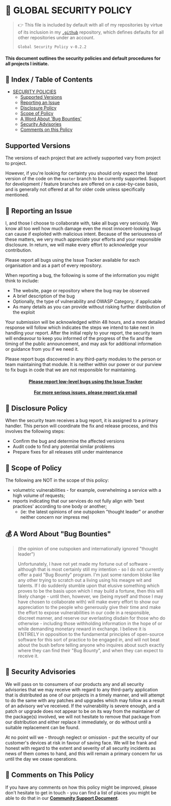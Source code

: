 # 🔐 GLOBAL SECURITY POLICY

> 👉 This file is included by default with all of my repositories by virtue of its inclusion in my [`.github`](https://github.com/ragdata/.github) repository, which defines defaults for all other repositories under an account.
> 
> `Global Security Policy v-0.2.2`

#### This document outlines the security policies and default procedures for all projects I initiate.

## 📖 Index / Table of Contents

- [SECURITY POLICIES](#-security-policy)
  - [Supported Versions](#supported-versions)
  - [Reporting an Issue](#-reporting-an-issue)
  - [Disclosure Policy](#-disclosure-policy)
  - [Scope of Policy](#-scope-of-policy)
  - [A Word About 'Bug Bounties'](#-a-word-about--bug-bounties-)
  - [Security Advisories](#-security-advisories)
  - [Comments on this Policy](#-comments-on-this-policy)

## Supported Versions

The versions of each project that are actively supported vary from project to project.

However, if you're looking for certainty you should only expect the latest version of the code on the `master` branch to be currently supported.  Support for development / feature branches are offered on a case-by-case basis, and is generally not offered at all for older code unless specifically mentioned.

## 🐞 Reporting an Issue

I, and those I choose to collaborate with, take all bugs very seriously.  We know all too well how much damage even the most innocent-looking bugs can cause if exploited with malicious intent.  Because of the seriousness of these matters, we very much appreciate your efforts and your responsible disclosure.  In return, we will make every effort to acknowledge your contribution.

Please report all bugs using the Issue Tracker available for each organisation and as a part of every repository.

When reporting a bug, the following is some of the information you might think to include:

 - The website, page or repository where the bug may be observed
 - A brief description of the bug
 - Optionally, the type of vulnerability and OWASP Category, if applicable
 - As many details as you can provide without risking further distribution of the exploit

Your submission will be acknowledged within 48 hours, and a more detailed response will follow which indicates the steps we intend to take next in handling your report.  After the initial reply to your report, the security team will endeavour to keep you informed of the progress of the fix and the timing of the public announcement, and may ask for additional information or guidance from you if we need it.

Please report bugs discovered in any third-party modules to the person or team maintaining that module.  It is neither within our power or our purview to fix bugs in code that we are not responsible for maintaining.

<h4 align="center">
<a href="../../issues">Please report low-level bugs using the Issue Tracker</a>
<br><br>
<a href="mailto:security@ragdata.dev">For more serious issues, please report via email</a>
</h4>

## 📃 Disclosure Policy

When the security team receives a bug report, it is assigned to a primary handler.  This person will coordinate the fix and release process, and this involves the following steps:

 - Confirm the bug and determine the affected versions
 - Audit code to find any potential similar problems
 - Prepare fixes for all releases still under maintenance

## 🚫 Scope of Policy

The following are NOT in the scope of this policy:

 - volumetric vulnerabilities - for example, overwhelming a service with a high volume of requests;
 - reports indicating that our services do not fully align with 'best practices' according to one body or another;
   - (ie: the latest opinions of one outspoken "thought leader" or another neither concern nor impress me)


## 💰 A Word About "Bug Bounties"

> (the opinion of one outspoken and internationally ignored "thought leader")
>
> Unfortunately, I have not yet made my fortune out of software - although that is most certainly still my intention - so I do not currently offer a paid "Bug Bounty" program.  I'm just some random bloke like any other trying to scratch out a living using his meagre wit and talents.  If I do suddenly stumble upon that elusive something which proves to be the basis upon which I may build a fortune, then this will likely change - until then, however, we (being myself and those I may have chosen to collaborate with) will make every effort to show our appreciation to the people who generously give their time and make the effort to expose vulnerabilities in our code in a responsible, discreet manner, and reserve our everlasting disdain for those who do otherwise - including those withholding information in the hope of or while demanding monetary reward in exchange.  I believe it is ENTIRELY in opposition to the fundamental principles of open-source software for this sort of practice to be engaged in, and will not beat about the bush before telling anyone who inquires about such exactly where they can find their "Bug Bounty", and when they can expect to receive it.

## 📣 Security Advisories

We will pass on to consumers of our products any and all security advisories that we may receive with regard to any third-party application that is distributed as one of our projects in a timely manner, and will attempt to do the same with any patches and upgrades which may follow as a result of an advisory we've received.  If the vulnerability is severe enough, and a patch or upgrade does not appear to be on its way from the maintainer of the package(s) involved, we will not hesitate to remove that package from our distribution and either replace it immediately, or do without until a suitable replacement can be found.

At no point will we - through neglect or omission - put the security of our customer's devices at risk in favour of saving face.  We will be frank and honest with regard to the extent and severity of all security incidents as news of them comes to hand, and this will remain a primary concern for us until the day we cease operations.

## 💬 Comments on This Policy

If you have any comments on how this policy might be improved, please don't hesitate to get in touch - you can find a list of places you might be able to do that in our [**Community Support Document**][SUPPORT].

[SUPPORT]: https://github.com/Ragdata/.github/blob/master/.github/SUPPORT.md
